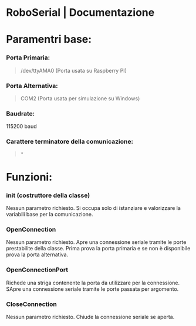 # RoboSerial | Documentazione #

# Paramentri base: #
### Porta Primaria: ###
> /dev/ttyAMA0 (Porta usata su Raspberry PI)
### Porta Alternativa: ###
> COM2 (Porta usata per simulazione su Windows)
### Baudrate: ###
115200 baud
### Carattere terminatore della comunicazione: ###
> `*`


# Funzioni: #

### init (costruttore della classe) ###
Nessun parametro richiesto. Si occupa solo di istanziare e valorizzare la variabili base per la comunicazione.

### OpenConnection ###
Nessun parametro richiesto. Apre una connessione seriale tramite le porte prestabilite della classe. Prima prova la porta primaria e se non è disponibile prova la porta alternativa.

### OpenConnectionPort ###
Richede una striga contenente la porta da utilizzare per la connessione. SApre  una connessione seriale tramite le porte passata per argomento.

### CloseConnection ###
Nessun parametro richiesto. Chiude la connessione seriale se aperta.